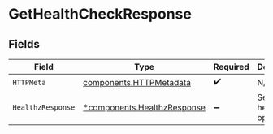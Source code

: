 # GetHealthCheckResponse


## Fields

| Field                                                                     | Type                                                                      | Required                                                                  | Description                                                               |
| ------------------------------------------------------------------------- | ------------------------------------------------------------------------- | ------------------------------------------------------------------------- | ------------------------------------------------------------------------- |
| `HTTPMeta`                                                                | [components.HTTPMetadata](../../models/components/httpmetadata.md)        | :heavy_check_mark:                                                        | N/A                                                                       |
| `HealthzResponse`                                                         | [*components.HealthzResponse](../../models/components/healthzresponse.md) | :heavy_minus_sign:                                                        | Service is healthy and operational.                                       |